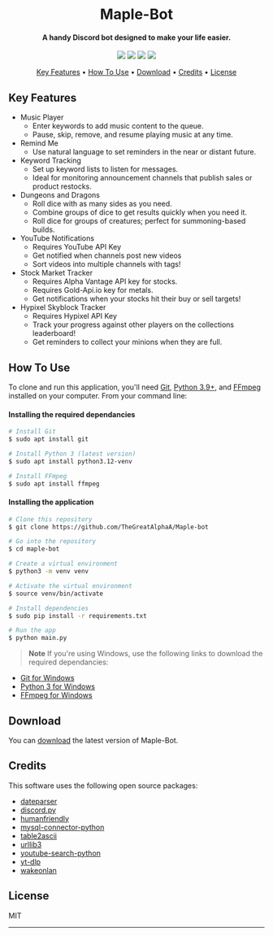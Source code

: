 
<h1 align="center">
  <br>
  Maple-Bot
  <br>
</h1>

<h4 align="center">A handy Discord bot designed to make your life easier.</h4>

<p align="center">
  <a href="https://github.com/TheGreatAlphaA/Maple-bot/releases/latest" target="_blank"><img src="https://img.shields.io/badge/release-v6.4-grey?style=flat-square&color=orange"/></a>
  <a href="https://www.python.org/" target="_blank"><img src="https://img.shields.io/badge/python-3.9%2B-grey?style=flat-square&logo=python&logoColor=white&color=3776AB"/></a>
  <a href="https://pypi.org/project/discord.py/" target="_blank"><img src="https://img.shields.io/badge/discord.py-2.4.0-grey?style=flat-square&logo=discord&logoColor=white&color=5865F2"/></a>
  <a href="https://github.com/TheGreatAlphaA/Maple-bot/blob/main/LICENSE" target="_blank"><img src="https://img.shields.io/badge/license-MIT-grey?style=flat-square&color=green"/></a>
</p>

<p align="center">
  <a href="#key-features">Key Features</a> •
  <a href="#how-to-use">How To Use</a> •
  <a href="#download">Download</a> •
  <a href="#credits">Credits</a> •
  <a href="#license">License</a>
</p>

## Key Features
<span id="key-features"></span>

* Music Player
  - Enter keywords to add music content to the queue.
  - Pause, skip, remove, and resume playing music at any time.
* Remind Me
  - Use natural language to set reminders in the near or distant future.
* Keyword Tracking
  - Set up keyword lists to listen for messages.
  - Ideal for monitoring announcement channels that publish sales or product restocks.
* Dungeons and Dragons
  - Roll dice with as many sides as you need.
  - Combine groups of dice to get results quickly when you need it.
  - Roll dice for groups of creatures; perfect for summoning-based builds.
* YouTube Notifications
  - Requires YouTube API Key
  - Get notified when channels post new videos
  - Sort videos into multiple channels with tags!
* Stock Market Tracker
  - Requires Alpha Vantage API key for stocks.
  - Requires Gold-Api.io key for metals.
  - Get notifications when your stocks hit their buy or sell targets!
* Hypixel Skyblock Tracker
  - Requires Hypixel API Key
  - Track your progress against other players on the collections leaderboard!
  - Get reminders to collect your minions when they are full.

## How To Use
<span id="how-to-use"></span>

To clone and run this application, you'll need [Git](https://git-scm.com), [Python 3.9+](https://www.python.org/downloads/), and [FFmpeg](https://ffmpeg.org/download.html)  installed on your computer. From your command line:

#### Installing the required dependancies
```bash
# Install Git
$ sudo apt install git

# Install Python 3 (latest version)
$ sudo apt install python3.12-venv

# Install FFmpeg
$ sudo apt install ffmpeg
```
#### Installing the application
```bash
# Clone this repository
$ git clone https://github.com/TheGreatAlphaA/Maple-bot

# Go into the repository
$ cd maple-bot

# Create a virtual environment
$ python3 -m venv venv

# Activate the virtual environment
$ source venv/bin/activate

# Install dependencies
$ sudo pip install -r requirements.txt

# Run the app
$ python main.py
```

> **Note**
> If you're using Windows, use the following links to download the required dependancies:
- [Git for Windows](https://git-scm.com/downloads/win)
- [Python 3 for Windows](https://www.python.org/downloads/windows/)
- [FFmpeg for Windows](https://www.wikihow.com/Install-FFmpeg-on-Windows)


## Download
<span id="Download"></span>

You can [download](https://github.com/TheGreatAlphaA/Maple-bot/releases/latest) the latest version of Maple-Bot.

## Credits
<span id="Credits"></span>

This software uses the following open source packages:

- [dateparser](https://pypi.org/project/dateparser/)
- [discord.py](https://pypi.org/project/discord.py/)
- [humanfriendly](https://pypi.org/project/humanfriendly/)
- [mysql-connector-python](https://pypi.org/project/mysql-connector-python/)
- [table2ascii](https://pypi.org/project/table2ascii/)
- [urllib3](https://pypi.org/project/urllib3/)
- [youtube-search-python](https://pypi.org/project/youtube-search-python/)
- [yt-dlp](https://pypi.org/project/yt-dlp/)
- [wakeonlan](https://pypi.org/project/wakeonlan/)

## License
<span id="License"></span>

MIT

---
